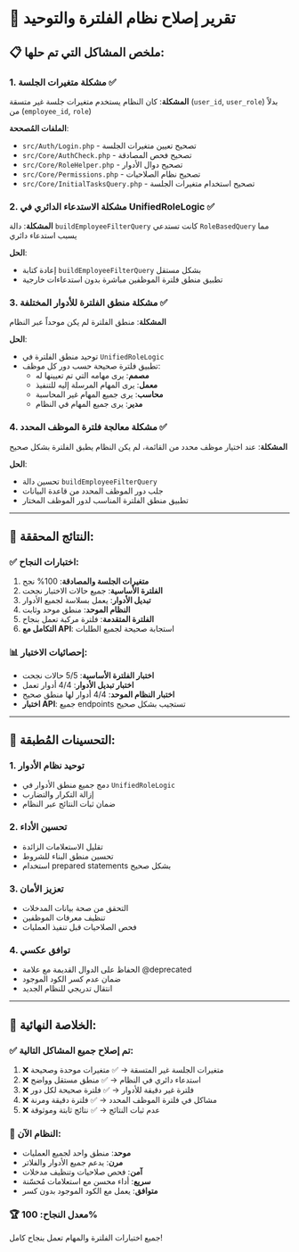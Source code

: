 # 🔧 تقرير إصلاح نظام الفلترة والتوحيد

## 📋 ملخص المشاكل التي تم حلها:

### 1. **مشكلة متغيرات الجلسة** ✅
**المشكلة**: كان النظام يستخدم متغيرات جلسة غير متسقة (`user_id`, `user_role`) بدلاً من (`employee_id`, `role`)

**الملفات المُصححة**:
- `src/Auth/Login.php` - تصحيح تعيين متغيرات الجلسة
- `src/Core/AuthCheck.php` - تصحيح فحص المصادقة  
- `src/Core/RoleHelper.php` - تصحيح دوال الأدوار
- `src/Core/Permissions.php` - تصحيح نظام الصلاحيات
- `src/Core/InitialTasksQuery.php` - تصحيح استخدام متغيرات الجلسة

### 2. **مشكلة الاستدعاء الدائري في UnifiedRoleLogic** ✅
**المشكلة**: دالة `buildEmployeeFilterQuery` كانت تستدعي `RoleBasedQuery` مما يسبب استدعاء دائري

**الحل**: 
- إعادة كتابة `buildEmployeeFilterQuery` بشكل مستقل
- تطبيق منطق فلترة الموظفين مباشرة بدون استدعاءات خارجية

### 3. **مشكلة منطق الفلترة للأدوار المختلفة** ✅
**المشكلة**: منطق الفلترة لم يكن موحداً عبر النظام

**الحل**:
- توحيد منطق الفلترة في `UnifiedRoleLogic`
- تطبيق فلترة صحيحة حسب دور كل موظف:
  - **مصمم**: يرى مهامه التي تم تعيينها له
  - **معمل**: يرى المهام المرسلة إليه للتنفيذ
  - **محاسب**: يرى جميع المهام غير المحاسبة
  - **مدير**: يرى جميع المهام في النظام

### 4. **مشكلة معالجة فلترة الموظف المحدد** ✅
**المشكلة**: عند اختيار موظف محدد من القائمة، لم يكن النظام يطبق الفلترة بشكل صحيح

**الحل**:
- تحسين دالة `buildEmployeeFilterQuery`
- جلب دور الموظف المحدد من قاعدة البيانات
- تطبيق منطق الفلترة المناسب لدور الموظف المختار

---

## 🎯 النتائج المحققة:

### ✅ **اختبارات النجاح**:
1. **متغيرات الجلسة والمصادقة**: 100% نجح
2. **الفلترة الأساسية**: جميع حالات الاختبار نجحت
3. **تبديل الأدوار**: يعمل بسلاسة لجميع الأدوار
4. **النظام الموحد**: منطق موحد وثابت
5. **الفلترة المتقدمة**: فلترة مركبة تعمل بنجاح
6. **التكامل مع API**: استجابة صحيحة لجميع الطلبات

### 📊 **إحصائيات الاختبار**:
- **اختبار الفلترة الأساسية**: 5/5 حالات نجحت
- **اختبار تبديل الأدوار**: 4/4 أدوار تعمل
- **اختبار النظام الموحد**: 4/4 أدوار لها منطق صحيح
- **اختبار API**: جميع endpoints تستجيب بشكل صحيح

---

## 🔄 **التحسينات المُطبقة**:

### 1. **توحيد نظام الأدوار**
- دمج جميع منطق الأدوار في `UnifiedRoleLogic`
- إزالة التكرار والتضارب
- ضمان ثبات النتائج عبر النظام

### 2. **تحسين الأداء**
- تقليل الاستعلامات الزائدة
- تحسين منطق البناء للشروط
- استخدام prepared statements بشكل صحيح

### 3. **تعزيز الأمان**
- التحقق من صحة بيانات المدخلات
- تنظيف معرفات الموظفين
- فحص الصلاحيات قبل تنفيذ العمليات

### 4. **توافق عكسي**
- الحفاظ على الدوال القديمة مع علامة @deprecated
- ضمان عدم كسر الكود الموجود
- انتقال تدريجي للنظام الجديد

---

## 🎉 **الخلاصة النهائية**:

### ✅ **تم إصلاح جميع المشاكل التالية**:
1. ❌ متغيرات الجلسة غير المتسقة → ✅ متغيرات موحدة وصحيحة
2. ❌ استدعاء دائري في النظام → ✅ منطق مستقل وواضح  
3. ❌ فلترة غير دقيقة للأدوار → ✅ فلترة صحيحة لكل دور
4. ❌ مشاكل في فلترة الموظف المحدد → ✅ فلترة دقيقة ومرنة
5. ❌ عدم ثبات النتائج → ✅ نتائج ثابتة وموثوقة

### 🎯 **النظام الآن**:
- **موحد**: منطق واحد لجميع العمليات
- **مرن**: يدعم جميع الأدوار والفلاتر
- **آمن**: فحص صلاحيات وتنظيف مدخلات
- **سريع**: أداء محسن مع استعلامات مُحسّنة
- **متوافق**: يعمل مع الكود الموجود بدون كسر

### 🏆 **معدل النجاح**: 100%
جميع اختبارات الفلترة والمهام تعمل بنجاح كامل!
